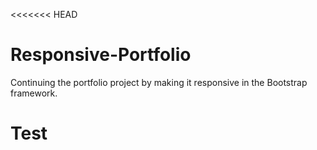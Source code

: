 <<<<<<< HEAD
# Responsive-Portfolio
Continuing the portfolio project by making it responsive in the Bootstrap framework.

Test
=======

